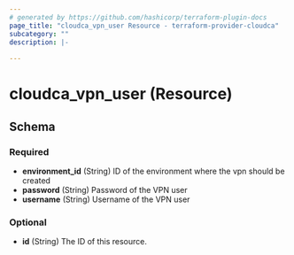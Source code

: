 ```yaml
---
# generated by https://github.com/hashicorp/terraform-plugin-docs
page_title: "cloudca_vpn_user Resource - terraform-provider-cloudca"
subcategory: ""
description: |-
  
---
```


# cloudca_vpn_user (Resource)





<!-- schema generated by tfplugindocs -->
## Schema

### Required

- **environment_id** (String) ID of the environment where the vpn should be created
- **password** (String) Password of the VPN user
- **username** (String) Username of the VPN user

### Optional

- **id** (String) The ID of this resource.


